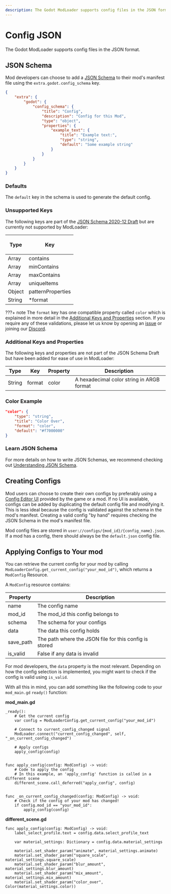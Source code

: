 ```yaml
---
description: The Godot ModLoader supports config files in the JSON format.
---
```


# Config JSON
The Godot ModLoader supports config files in the JSON format.


## JSON Schema
Mod developers can choose to add a [JSON Schema](https://json-schema.org/understanding-json-schema/) to their mod's manifest file using the `extra.godot.config_schema` key.

```json
{
    "extra": {
        "godot": {
            "config_schema": {
                "title": "Config",
                "description": "Config for this Mod",
                "type": "object",
                "properties": {
                    "example_text": {
                        "title": "Example text:",
                        "type": "string",
                        "default": "Some example string"
                    }
                }
            }
        }
    }
}
```


### Defaults
The `default` key in the schema is used to generate the default config.


### Unsupported Keys
The following keys are part of the [JSON Schema 2020-12 Draft](https://json-schema.org/draft/2020-12/release-notes.html) but are currently not supported by ModLoader:

| <p align=center>Type</p>   | <p align=center>Key</p> |
|----------------------------|-------------------------|
| Array                      | contains                |
| Array                      | minContains             |
| Array                      | maxContains             |
| Array                      | uniqueItems             |
| Object                     | patternProperties       |
| String                     | *format                 |

???+ note 
     The `format` key has one compatible property called `color` which is explained in more detail in the [Additional Keys and Properties](#additional-keys-and-properties) section. If you require any of these validations, please let us know by opening an [issue](https://github.com/GodotModding/godot-mod-loader/issues) or joining our [Discord](https://discord.gg/J5AvdFK4mw).


### Additional Keys and Properties
The following keys and properties are not part of the JSON Schema Draft but have been added for ease of use in ModLoader:

| Type   | Key    | Property | Description                               |
|--------|--------|----------|-------------------------------------------|
| String | format | color    | A hexadecimal color string in ARGB format |


### Color Example
```json
"color": {
	"type": "string",
	"title": "Color Over",
	"format": "color",
	"default": "#f7000000"
}
```


### Learn JSON Schema
For more details on how to write JSON Schemas, we recommend checking out [Understanding JSON Schema](https://json-schema.org/understanding-json-schema/).


## Creating Configs
Mod users can choose to create their own configs by preferably using a [Config Editor UI]() provided by the game or a mod. If no UI is available, configs can be added by duplicating the default config file and modifying it. This is less ideal because the config is validated against the schema in the mod's manifest. Creating a valid config "by hand" requires checking the JSON Schema in the mod's manifest file.

Mod config files are stored in `user://configs/{mod_id}/{config_name}.json`. If a mod has a config, there should always be the `default.json` config file.


## Applying Configs to Your mod
You can retrieve the current config for your mod by calling `ModLoaderConfig.get_current_config("your_mod_id")`, which returns a `ModConfig` Resource.

A `ModConfig` resource contains:

| Property  | Description                                            |
|-----------|--------------------------------------------------------|
| name      | The config name                                        |
| mod_id    | The mod_id this config belongs to                      |
| schema    | The schema for your configs                            |
| data      | The data this config holds                             |
| save_path | The path where the JSON file for this config is stored |
| is_valid  | False if any data is invalid                           |

For mod developers, the `data` property is the most relevant. Depending on how the config selection is implemented, you might want to check if the config is valid using `is_valid`.

With all this in mind, you can add something like the following code to your `mod_main.gd` `ready()` function:

**mod_main.gd**
```gdscript2
_ready(): 
	# Get the current config
	var config = ModLoaderConfig.get_current_config("your_mod_id")

	# Connect to current_config_changed signal
	ModLoader.connect("current_config_changed", self, "_on_current_config_changed")

	# Apply configs
	apply_config(config)


func apply_config(config: ModConfig) -> void:
	# Code to apply the config
	# In this example, an 'apply_config' function is called in a different scene
	different_scene.call_deferred("apply_config", config)


func _on_current_config_changed(config: ModConfig) -> void:
	# Check if the config of your mod has changed!
	if config.mod_id == "your_mod_id":
		apply_config(config)
```

**different_scene.gd**
```gdscript2
func apply_config(config: ModConfig) -> void:
	label_select_profile.text = config.data.select_profile_text

	var material_settings: Dictionary = config.data.material_settings
	
	material.set_shader_param("animate", material_settings.animate)
	material.set_shader_param("square_scale", material_settings.square_scale)
	material.set_shader_param("blur_amount", material_settings.blur_amount)
	material.set_shader_param("mix_amount", material_settings.mix_amount)
	material.set_shader_param("color_over", Color(material_settings.color))
```

